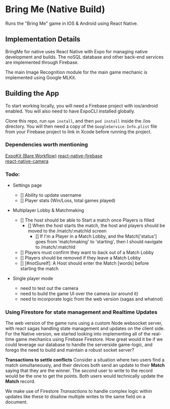 # Bring Me (Native Build)
Runs the "Bring Me" game in IOS & Android using React Native. 

## Implementation Details
BringMe for native uses React Native with Expo for managing native development and builds. The noSQL database and other back-end services are implemented through Firebase. 

The main Image Recognition module for the main game mechanic is implemented using Google MLKit. 

## Building the App 
To start working locally, you will need a Firebase project with ios/android enabled. You will also need to have ExpoCLI installed globally.  

Clone this repo, run `npm install`, and then `pod install` inside the /ios directory. You will then need a copy of the `GoogleService-Info.plist` file from your Firebase project to link in Xcode before running the project.

### Dependencies worth mentioning 
[ExpoKit (Bare Workflow)](https://docs.expo.io/expokit/eject/)
[react-native-firebase](https://rnfirebase.io/)  
[react-native-camera](https://react-native-community.github.io/react-native-camera/docs/rncamera)  

### Todo:
- Settings page
  - [] Ability to update username
  - [] Player stats (Win/Loss, total games played)
- Multiplayer Lobby & Matchmaking
  - [] The host should be able to Start a match once Players is filled
    - [] When the host starts the match, the host and players should be moved to the /match/:matchId screen
      - [] If I'm a Player in a Match Lobby, and the Match['status'] goes from 'matchmaking' to 'starting', then I should navigate to /match/:matchId
  - [] Players must confirm they want to back out of a Match Lobby 
  - [] Players should be removed if they leave a Match Lobby
  - [] [#notSureIf]: A Host should enter the Match [words] before starting the match

- Single player mode
  - need to test out the camera
  - need to build the game UI over the camera (or around it)
  - need to incorporate logic from the web version (sagas and whatnot)

### Using Firestore for state management and Realtime Updates
The web version of the game runs using a custom Node websocket server, with react sagas handling state management and updates on the client side. For the Native version, we started looking into implementing all of the real-time game mechanics using Firebase Firestore. How great would it be if we could leverage our database to handle the serverside game-logic, and forego the need to build and maintain a robust socket server?

__Transactions to settle conflicts__
Consider a situation where two users find a match simultaneously, and their devices both send an update to their __Match__ saying that they are the winner. The _second_ user to write to the record would be the one to get the points. Both users would technically update the __Match__ record. 

We make use of Firestore _Transactions_ to handle complex logic within updates like these to disallow multiple writes to the same field on a document.
